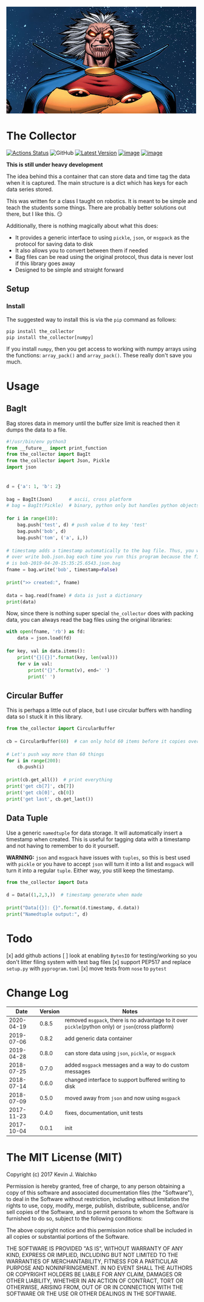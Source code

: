 [![image](https://raw.githubusercontent.com/MomsFriendlyRobotCompany/the-collector/master/pics/header.jpg)](https://github.com/MomsFriendlyRobotCompany/the-collector)

# The Collector

[![Actions Status](https://github.com/MomsFriendlyRobotCompany/the-collector/workflows/CheckPackage/badge.svg)](https://github.com/MomsFriendlyRobotCompany/the-collector/actions)
![GitHub](https://img.shields.io/github/license/MomsFriendlyRobotCompany/the-collector)
[![Latest Version](https://img.shields.io/pypi/v/the-collector.svg)](https://pypi.python.org/pypi/the-collector/)
[![image](https://img.shields.io/pypi/pyversions/the-collector.svg)](https://pypi.python.org/pypi/the-collector)
[![image](https://img.shields.io/pypi/format/the-collector.svg)](https://pypi.python.org/pypi/the-collector)

**This is still under heavy development**

The idea behind this a container that can store data and time tag the
data when it is captured. The main structure is a dict which has keys
for each data series stored.

This was written for a class I taught on robotics. It is meant to be simple and
teach the students some things. There are probably better solutions out there,
but I like this. :smirk:

Additionally, there is nothing magically about what this does:

- It provides a generic interface to using `pickle`, `json`, or `msgpack` as
the protocol for saving data to disk
- It also allows you to convert between them if needed
- Bag files can be read using the original protocol, thus data is never lost
if this library goes away
- Designed to be simple and straight forward

## Setup

### Install

The suggested way to install this is via the `pip` command as follows:

    pip install the_collector
    pip install the_collector[numpy]

If you install `numpy`, then you get access to working with numpy arrays
using the functions: `array_pack()` and `array_pack()`. These really don't
save you much.

# Usage

## BagIt

Bag stores data in memory until the buffer size limit is reached then it dumps
the data to a file.

```python
#!/usr/bin/env python3
from __future__ import print_function
from the_collector import BagIt
from the_collector import Json, Pickle
import json


d = {'a': 1, 'b': 2}

bag = BagIt(Json)      # ascii, cross platform
# bag = BagIt(Pickle)  # binary, python only but handles python objects well

for i in range(10):
    bag.push('test', d) # push value d to key 'test'
    bag.push('bob', d)
    bag.push('tom', ('a', i,))

# timestamp adds a timestamp automatically to the bag file. Thus, you won't
# over write bob.json.bag each time you run this program because the filename
# is bob-2019-04-20-15:35:25.6543.json.bag
fname = bag.write('bob', timestamp=False)

print(">> created:", fname)

data = bag.read(fname) # data is just a dictionary
print(data)
```

Now, since there is nothing super special `the_collector` does with packing
data, you can always read the bag files using the original libraries:

```python
with open(fname, 'rb') as fd:
    data = json.load(fd)

for key, val in data.items():
    print("{}[{}]".format(key, len(val)))
    for v in val:
        print("{}".format(v), end=' ')
        print(' ')
```

## Circular Buffer

This is perhaps a little out of place, but I use circular buffers with handling data
so I stuck it in this library.

```python
from the_collector import CircularBuffer

cb = CircularBuffer(60)  # can only hold 60 items before it copies over data

# Let's push way more than 60 things
for i in range(200):
    cb.push(i)

print(cb.get_all())  # print everything
print('get cb[7]', cb[7])
print('get cb[0]', cb[0])
print('get last', cb.get_last())
```

## Data Tuple

Use a generic `namedtuple` for data storage. It will automatically insert a
timestamp when created. This is useful for tagging data with a timestamp and
not having to remember to do it yourself.

**WARNING:** `json` and `msgpack` have issues with `tuples`, so this is best
used with `pickle` or you have to accept `json` will turn it into a list and
`msgpack` will turn it into a regular `tuple`. Either way, you still keep the
timestamp.

```python
from the_collector import Data

d = Data((1,2,3,))  # timestamp generate when made

print("Data[{}]: {}".format(d.timestamp, d.data))
print("Namedtuple output:", d)
```

# Todo

[x] add github actions
[ ] look at enabling `BytesIO` for testing/working so you don't litter filing system
with test bag files
[x] support PEP517 and replace `setup.py` with `pyprogram.toml`
[x] move tests from `nose` to `pytest`

# Change Log

Date        | Version| Notes
------------|--------|----------------------------------
2020-04-19  | 0.8.5  | removed `msgpack`, there is no advantage to it over `pickle`(python only) or `json`(cross platform)
2019-07-06  | 0.8.2  | add generic data container
2019-04-28  | 0.8.0  | can store data using `json`, `pickle`, or `msgpack`
2018-07-25  | 0.7.0  | added `msgpack` messages and a way to do custom messages
2018-07-14  | 0.6.0  | changed interface to support buffered writing to disk
2018-07-09  | 0.5.0  | moved away from `json` and now using `msgpack`
2017-11-23  | 0.4.0  | fixes, documentation, unit tests
2017-10-04  | 0.0.1  | init

# The MIT License (MIT)

Copyright (c) 2017 Kevin J. Walchko

Permission is hereby granted, free of charge, to any person obtaining a
copy of this software and associated documentation files (the
"Software"), to deal in the Software without restriction, including
without limitation the rights to use, copy, modify, merge, publish,
distribute, sublicense, and/or sell copies of the Software, and to
permit persons to whom the Software is furnished to do so, subject to
the following conditions:

The above copyright notice and this permission notice shall be included
in all copies or substantial portions of the Software.

THE SOFTWARE IS PROVIDED "AS IS", WITHOUT WARRANTY OF ANY KIND,
EXPRESS OR IMPLIED, INCLUDING BUT NOT LIMITED TO THE WARRANTIES OF
MERCHANTABILITY, FITNESS FOR A PARTICULAR PURPOSE AND NONINFRINGEMENT.
IN NO EVENT SHALL THE AUTHORS OR COPYRIGHT HOLDERS BE LIABLE FOR ANY
CLAIM, DAMAGES OR OTHER LIABILITY, WHETHER IN AN ACTION OF CONTRACT,
TORT OR OTHERWISE, ARISING FROM, OUT OF OR IN CONNECTION WITH THE
SOFTWARE OR THE USE OR OTHER DEALINGS IN THE SOFTWARE.
